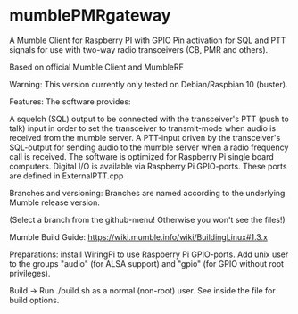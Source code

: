 # mumblePMRgateway
A Mumble Client for Raspberry PI with GPIO Pin activation for SQL and PTT signals for use with two-way radio transceivers (CB, PMR and others).

Based on official Mumble Client and MumbleRF 


Warning:
This version currently only tested on Debian/Raspbian 10 (buster).

Features:
The software provides:

A squelch (SQL) output to be connected with the transceiver's PTT (push to talk) input in order to set the transceiver to transmit-mode when audio is received from the mumble server.
A PTT-input driven by the transceiver's SQL-output for sending audio to the mumble server when a radio frequency call is received.
The software is optimized for Raspberry Pi single board computers.
Digital I/O is available via Raspberry Pi GPIO-ports. These ports are defined in ExternalPTT.cpp

Branches and versioning:
Branches are named according to the underlying Mumble release version.

(Select a branch from the github-menu! Otherwise you won't see the files!)

Mumble Build Guide:
https://wiki.mumble.info/wiki/BuildingLinux#1.3.x

Preparations:
install WiringPi to use Raspberry Pi GPIO-ports.
Add unix user to the groups "audio" (for ALSA support) and "gpio" (for GPIO without root privileges).

Build
-> Run ./build.sh as a normal (non-root) user. See inside the file for build options.
